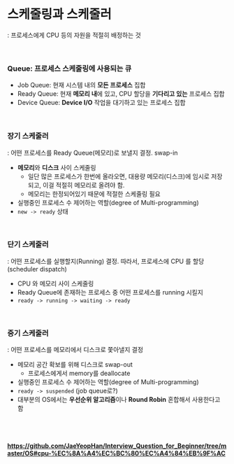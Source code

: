 # 스케줄링과 스케줄러

: 프로세스에게 CPU 등의 자원을 적절히 배정하는 것

<br>

### Queue: 프로세스 스케줄링에 사용되는 큐

* Job Queue: 현재 시스템 내의 **모든 프로세스** 집합
* Ready Queue: 현재 **메모리 내**에 있고, CPU 할당을 **기다리고 있는** 프로세스 집합 
* Device Queue: **Device I/O** 작업을 대기하고 있는 프로세스 집합

<br>

### 장기 스케줄러

: 어떤 프로세스를 Ready Queue(메모리)로 보낼지 결정. swap-in

* **메모리**와 **디스크** 사이 스케줄링
  * 일단 많은 프로세스가 한번에 올라오면, 대용량 메모리(디스크)에 임시로 저장되고, 이걸 적절히 메모리로 올려야 함.
  * 메모리는 한정되어있기 때문에 적절한 스케줄링 필요
* 실행중인 프로세스 수 제어하는 역할(degree of Multi-programming)
* `new -> ready` 상태

<br>

### 단기 스케줄러

: 어떤 프로세스를 실행할지(Running) 결정. 따라서, 프로세스에 CPU 를 할당(scheduler dispatch)

* CPU 와 메모리 사이 스케줄링
* Ready Queue에 존재하는 프로세스 중 어떤 프로세스를 running 시킬지
* `ready -> running -> waiting -> ready`

<br>

### 중기 스케줄러

: 어떤 프로세스를 메모리에서 디스크로 쫓아낼지 결정

* 메모리 공간 확보를 위해 디스크로 swap-out
  * 프로세스에게서 memory를 deallocate
* 실행중인 프로세스 수 제어하는 역할(degree of Multi-programming)
* `ready -> suspended` (job queue로?)
* 대부분의 OS에서는 **우선순위 알고리즘**이나 **Round Robin** 혼합해서 사용한다고 함

<br><br>

#### https://github.com/JaeYeopHan/Interview_Question_for_Beginner/tree/master/OS#cpu-%EC%8A%A4%EC%BC%80%EC%A4%84%EB%9F%AC
